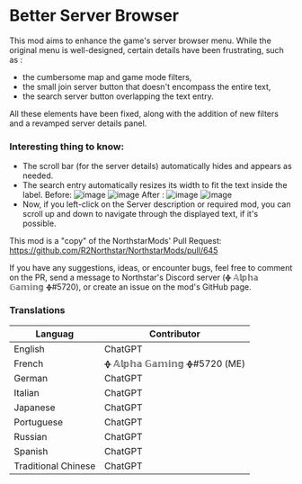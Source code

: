 # Better Server Browser
This mod aims to enhance the game's server browser menu. While the original menu is well-designed, certain details have been frustrating, such as :
- the cumbersome map and game mode filters, 
- the small join server button that doesn't encompass the entire text,
- the search server button overlapping the text entry. 

All these elements have been fixed, along with the addition of new filters and a revamped server details panel.

### Interesting thing to know:
- The scroll bar (for the server details) automatically hides and appears as needed.
- The search entry automatically resizes its width to fit the text inside the label.
Before:
![image](https://github.com/R2Northstar/NorthstarMods/assets/69048433/531229c9-a08a-4a59-b835-240fb1ede312)
![image](https://github.com/R2Northstar/NorthstarMods/assets/69048433/af17e35b-9165-428f-b651-1ef75dcc16b3)
After :
![image](https://github.com/R2Northstar/NorthstarMods/assets/69048433/044ee79e-72d1-4e38-8325-919044896f7d)
![image](https://github.com/R2Northstar/NorthstarMods/assets/69048433/faa7d470-ba66-4089-a4e6-9a5b8638a025)
- Now, if you left-click on the Server description or required mod, you can scroll up and down to navigate through the displayed text, if it's possible.

This mod is a "copy" of the NorthstarMods' Pull Request: https://github.com/R2Northstar/NorthstarMods/pull/645

If you have any suggestions, ideas, or encounter bugs, feel free to comment on the PR, send a message to Northstar's Discord server (ᚖ 𝔸𝕝𝕡𝕙𝕒 𝔾𝕒𝕞𝕚𝕟𝕘 ᚖ#5720), or create an issue on the mod's GitHub page.

### Translations
| Languag | Contributor |
| ------- | ----------- |
| English | ChatGPT |
| French | ᚖ 𝔸𝕝𝕡𝕙𝕒 𝔾𝕒𝕞𝕚𝕟𝕘 ᚖ#5720 (ME) |
| German | ChatGPT |
| Italian | ChatGPT |
| Japanese | ChatGPT |
| Portuguese| ChatGPT |
| Russian | ChatGPT |
| Spanish | ChatGPT |
| Traditional Chinese | ChatGPT |